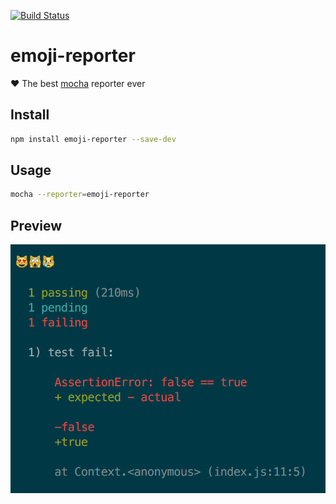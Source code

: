 [![Build Status](https://travis-ci.org/MicheleBertoli/emoji-reporter.svg?branch=master)](https://travis-ci.org/MicheleBertoli/emoji-reporter)

# emoji-reporter
❤️ The best [mocha](https://mochajs.org/) reporter ever

## Install

```bash
npm install emoji-reporter --save-dev
```

## Usage

```bash
mocha --reporter=emoji-reporter
```

## Preview

![Preview](https://raw.githubusercontent.com/MicheleBertoli/emoji-reporter/master/images/screenshot.png)

